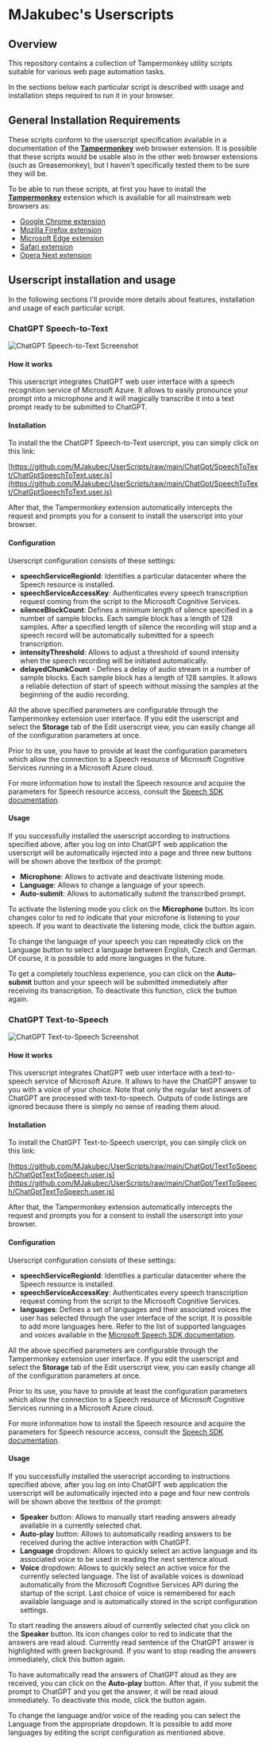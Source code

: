 # MJakubec's Userscripts

## Overview

This repository contains a collection of Tampermonkey utility scripts suitable for various web page automation tasks.

In the sections below each particular script is described with usage and installation steps required to run it in your browser.

## General Installation Requirements

These scripts conform to the userscript specification available in a documentation of the **[Tampermonkey](https://www.tampermonkey.net)** web browser extension. It is possible that these scripts would be usable also in the other web browser extensions (such as Greasemonkey), but I haven't specifically tested them to be sure they will be.

To be able to run these scripts, at first you have to install the **[Tampermonkey](https://www.tampermonkey.net)** extension which is available for all mainstream web browsers as:
* [Google Chrome extension](https://chrome.google.com/webstore/detail/tampermonkey/dhdgffkkebhmkfjojejmpbldmpobfkfo)
* [Mozilla Firefox extension](https://addons.mozilla.org/en-US/firefox/addon/tampermonkey/)
* [Microsoft Edge extension](https://microsoftedge.microsoft.com/addons/detail/iikmkjmpaadaobahmlepeloendndfphd)
* [Safari extension](https://apps.apple.com/us/app/tampermonkey/id1482490089)
* [Opera Next extension](https://addons.opera.com/en/extensions/details/tampermonkey-beta/)

## Userscript installation and usage

In the following sections I'll provide more details about features, installation and usage of each particular script.

### ChatGPT Speech-to-Text

![ChatGPT Speech-to-Text Screenshot](ChatGptSpeechToText.png)

#### How it works

This userscript integrates ChatGPT web user interface with a speech recognition service of Microsoft Azure. It allows to easily pronounce your prompt into a microphone and it will magically transcribe it into a text prompt ready to be submitted to ChatGPT. 

#### Installation

To install the the ChatGPT Speech-to-Text usercript, you can simply click on this link:

[https://github.com/MJakubec/UserScripts/raw/main/ChatGpt/SpeechToText/ChatGptSpeechToText.user.js](https://github.com/MJakubec/UserScripts/raw/main/ChatGpt/SpeechToText/ChatGptSpeechToText.user.js)

After that, the Tampermonkey extension automatically intercepts the request and prompts you for a consent to install the userscript into your browser.

#### Configuration

Userscript configuration consists of these settings:

* __speechServiceRegionId__: Identifies a particular datacenter where the Speech resource is installed.
* __speechServiceAccessKey__: Authenticates every speech transcription request coming from the script to the Microsoft Cognitive Services.
* __silenceBlockCount__: Defines a minimum length of silence specified in a number of sample blocks. Each sample block has a length of 128 samples. After a specified length of silence the recording will stop and a speech record will be automatically submitted for a speech transcription.
* __intensityThreshold__: Allows to adjust a threshold of sound intensity when the speech recording will be initiated automatically.
* __delayedChunkCount__ - Defines a delay of audio stream in a number of sample blocks. Each sample block has a length of 128 samples. It allows a reliable detection of start of speech without missing the samples at the beginning of the audio recording.

All the above specified parameters are configurable through the Tampermonkey extension user interface. If you edit the userscript and select the __Storage__ tab of the Edit userscript view, you can easily change all of the configuration parameters at once.

Prior to its use, you have to provide at least the configuration parameters which allow the connection to a Speech resource of Microsoft Cognitive Services running in a Microsoft Azure cloud.

For more information how to install the Speech resource and acquire the parameters for Speech resource access, consult the [Speech SDK documentation](https://learn.microsoft.com/en-us/azure/cognitive-services/speech-service/get-started-speech-to-text?tabs=windows%2Cterminal&pivots=programming-language-rest).

#### Usage

If you successfully installed the userscript according to instructions specified above, after you log on into ChatGPT web application the userscript will be automatically injected into a page and three new buttons will be shown above the textbox of the prompt:

* __Microphone__: Allows to activate and deactivate listening mode.
* __Language__: Allows to change a language of your speech.
* __Auto-submit__: Allows to automatically submit the transcribed prompt.

To activate the listening mode you click on the **Microphone** button. Its icon changes color to red to indicate that your microfone is listening to your speech. If you want to deactivate the listening mode, click the button again.

To change the language of your speech you can repeatedly click on the Language button to select a language between English, Czech and German. Of course, it is possible to add more languages in the future.

To get a completely touchless experience, you can click on the **Auto-submit** button and your speech will be submitted immediately after receiving its transcription. To deactivate this function, click the button again.

### ChatGPT Text-to-Speech

![ChatGPT Text-to-Speech Screenshot](ChatGptTextToSpeech.png)

#### How it works

This userscript integrates ChatGPT web user interface with a text-to-speech service of Microsoft Azure. It allows to have the ChatGPT answer to you with a voice of your choice. Note that only the regular text answers of ChatGPT are processed with text-to-speech. Outputs of code listings are ignored because there is simply no sense of reading them aloud.

#### Installation

To install the ChatGPT Text-to-Speech usercript, you can simply click on this link:

[https://github.com/MJakubec/UserScripts/raw/main/ChatGpt/TextToSpeech/ChatGptTextToSpeech.user.js](https://github.com/MJakubec/UserScripts/raw/main/ChatGpt/TextToSpeech/ChatGptTextToSpeech.user.js)

After that, the Tampermonkey extension automatically intercepts the request and prompts you for a consent to install the userscript into your browser.

#### Configuration
Userscript configuration consists of these settings:

* __speechServiceRegionId__: Identifies a particular datacenter where the Speech resource is installed.
* __speechServiceAccessKey__: Authenticates every speech transcription request coming from the script to the Microsoft Cognitive Services.
* __languages__: Defines a set of languages and their associated voices the user has selected through the user interface of the script. It is possible to add more languages here. Refer to the list of supported languages and voices available in the [Microsoft Speech SDK documentation](https://learn.microsoft.com/en-us/azure/cognitive-services/speech-service/language-support?tabs=tts).

All the above specified parameters are configurable through the Tampermonkey extension user interface. If you edit the userscript and select the __Storage__ tab of the Edit userscript view, you can easily change all of the configuration parameters at once.

Prior to its use, you have to provide at least the configuration parameters which allow the connection to a Speech resource of Microsoft Cognitive Services running in a Microsoft Azure cloud.

For more information how to install the Speech resource and acquire the parameters for Speech resource access, consult the [Speech SDK documentation](https://learn.microsoft.com/en-us/azure/cognitive-services/speech-service/get-started-text-to-speech?tabs=windows%2Cterminal&pivots=programming-language-rest).

#### Usage

If you successfully installed the userscript according to instructions specified above, after you log on into ChatGPT web application the userscript will be automatically injected into a page and four new controls will be shown above the textbox of the prompt:

* __Speaker__ button: Allows to manually start reading answers already available in a currently selected chat.
* __Auto-play__ button: Allows to automatically reading answers to be received during the active interaction with ChatGPT.
* __Language__ dropdown: Allows to quickly select an active language and its associated voice to be used in reading the next sentence aloud.
* __Voice__ dropdown: Allows to quickly select an active voice for the currently selected language. The list of available voices is download automatically from the Microsoft Cognitive Services API during the startup of the script. Last choice of voice is remembered for each available language and is automatically stored in the script configuration settings.

To start reading the answers aloud of currently selected chat you click on the **Speaker** button. Its icon changes color to red to indicate that the answers are read aloud. Currently read sentence of the ChatGPT answer is highlighted with green background. If you want to stop reading the answers immediately, click this button again.

To have automatically read the answers of ChatGPT aloud as they are received, you can click on the **Auto-play** button. After that, if you submit the prompt to ChatGPT and you get the answer, it will be read aloud immediately. To deactivate this mode, click the button again.

To change the language and/or voice of the reading you can select the Language from the appropriate dropdown. It is possible to add more languages by editing the script configuration as mentioned above.

